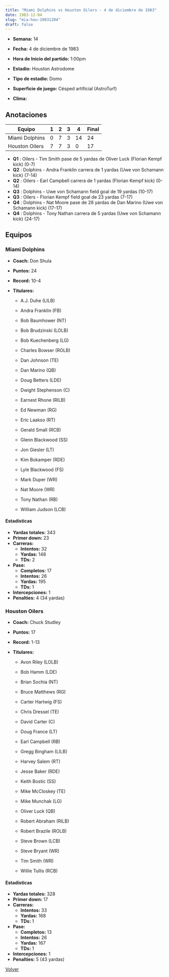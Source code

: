 ```yaml
---
title: "Miami Dolphins vs Houston Oilers - 4 de diciembre de 1983"
date: 1983-12-04
slug: "mia-hou-19831204"
draft: false
---
```


* **Semana:** 14
* **Fecha:** 4 de diciembre de 1983

* **Hora de Inicio del partido:** 1:00pm
* **Estadio:** Houston Astrodome
* **Tipo de estadio:** Domo
* **Superficie de juego:** Césped artificial (AstroTurf)
* **Clima:** 





## Anotaciones
| Equipo | 1 | 2 | 3 | 4 | Final |
|--------|---|---|---|---|-------|
| Miami Dolphins  | 0 | 7 | 3 | 14  | 24 |
| Houston Oilers  | 7 | 7 | 3 | 0  | 17 |
* **Q1** : Oilers - Tim Smith pase de 5 yardas de Oliver Luck (Florian Kempf kick) (0-7)
* **Q2** : Dolphins - Andra Franklin carrera de 1 yardas (Uwe von Schamann kick) (7-14)
* **Q2** : Oilers - Earl Campbell carrera de 1 yardas (Florian Kempf kick) (0-14)
* **Q3** : Dolphins - Uwe von Schamann field goal de 19 yardas (10-17)
* **Q3** : Oilers - Florian Kempf field goal de 23 yardas (7-17)
* **Q4** : Dolphins - Nat Moore pase de 28 yardas de Dan Marino (Uwe von Schamann kick) (17-17)
* **Q4** : Dolphins - Tony Nathan carrera de 5 yardas (Uwe von Schamann kick) (24-17)


## Equipos


### Miami Dolphins
* **Coach:** Don Shula
* **Puntos:** 24
* **Record:** 10-4
* **Titulares:** 

  * A.J. Duhe (LILB) 

  * Andra Franklin (FB) 

  * Bob Baumhower (NT) 

  * Bob Brudzinski (LOLB) 

  * Bob Kuechenberg (LG) 

  * Charles Bowser (ROLB) 

  * Dan Johnson (TE) 

  * Dan Marino (QB) 

  * Doug Betters (LDE) 

  * Dwight Stephenson (C) 

  * Earnest Rhone (RILB) 

  * Ed Newman (RG) 

  * Eric Laakso (RT) 

  * Gerald Small (RCB) 

  * Glenn Blackwood (SS) 

  * Jon Giesler (LT) 

  * Kim Bokamper (RDE) 

  * Lyle Blackwood (FS) 

  * Mark Duper (WR) 

  * Nat Moore (WR) 

  * Tony Nathan (RB) 

  * William Judson (LCB) 

#### Estadísticas
* **Yardas totales:** 343
* **Primer down:** 23
* **Carreras:**
  * **Intentos:** 32
  * **Yardas:** 148
  * **TDs:** 2
* **Pase:**
  * **Completos:** 17
  * **Intentos:** 26
  * **Yardas:** 195
  * **TDs:** 1
* **Intercepciones:** 1
* **Penalties:** 4 (34 yardas)

### Houston Oilers
* **Coach:** Chuck Studley
* **Puntos:** 17
* **Record:** 1-13
* **Titulares:** 

  * Avon Riley (LOLB) 

  * Bob Hamm (LDE) 

  * Brian Sochia (NT) 

  * Bruce Matthews (RG) 

  * Carter Hartwig (FS) 

  * Chris Dressel (TE) 

  * David Carter (C) 

  * Doug France (LT) 

  * Earl Campbell (RB) 

  * Gregg Bingham (LILB) 

  * Harvey Salem (RT) 

  * Jesse Baker (RDE) 

  * Keith Bostic (SS) 

  * Mike McCloskey (TE) 

  * Mike Munchak (LG) 

  * Oliver Luck (QB) 

  * Robert Abraham (RILB) 

  * Robert Brazile (ROLB) 

  * Steve Brown (LCB) 

  * Steve Bryant (WR) 

  * Tim Smith (WR) 

  * Willie Tullis (RCB) 

#### Estadísticas
* **Yardas totales:** 328
* **Primer down:** 17
* **Carreras:**
  * **Intentos:** 33
  * **Yardas:** 168
  * **TDs:** 1
* **Pase:**
  * **Completos:** 13
  * **Intentos:** 26
  * **Yardas:** 167
  * **TDs:** 1
* **Intercepciones:** 1
* **Penalties:** 5 (43 yardas)


[Volver](/historia/1983)
